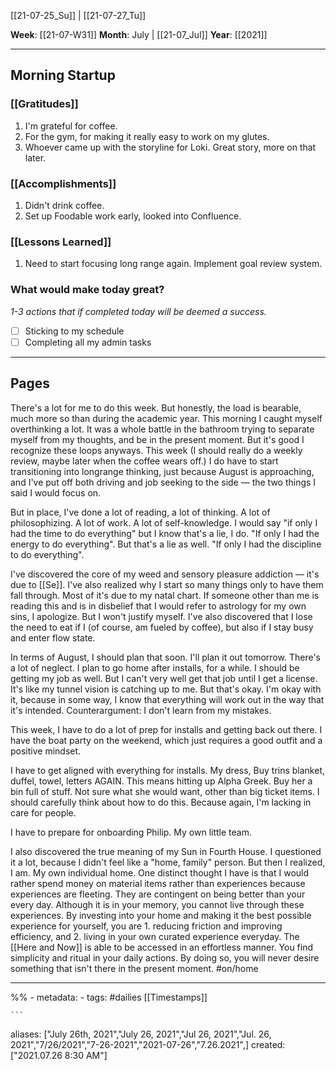 [[21-07-25_Su]] | [[21-07-27_Tu]] 

**Week**: [[21-07-W31]]
**Month**: July | [[21-07_Jul]]
**Year**: [[2021]]

----
## Morning Startup

### [[Gratitudes]]
1. I'm grateful for coffee. 
2. For the gym, for making it really easy to work on my glutes.
3. Whoever came up with the storyline for Loki. Great story, more on that later. 


### [[Accomplishments]]
1. Didn't drink coffee. 
2. Set up Foodable work early, looked into Confluence.

### [[Lessons Learned]]
1. Need to start focusing long range again. Implement goal review system. 

### What would make today great?
*1-3 actions that if completed today will be deemed a success.*
- [ ]  Sticking to my schedule
- [ ] Completing all my admin tasks

----
## Pages
There's a lot for me to do this week. But honestly, the load is bearable, much more so than during the academic year. This morning I caught myself overthinking a lot. It was a whole battle in the bathroom trying to separate myself from my thoughts, and be in the present moment. But it's good I recognize these loops anyways. This week (I should really do a weekly review, maybe later when the coffee wears off.) I do have to start transitioning into longrange thinking, just because August is approaching, and I've put off both driving and job seeking to the side — the two things I said I would focus on. 

But in place, I've done a lot of reading, a lot of thinking. A lot of philosophizing. A lot of work. A lot of self-knowledge. I would say "if only I had the time to do everything" but I know that's a lie, I do. "If only I had the energy to do everything". But that's a lie as well. "If only I had the discipline to do everything". 

I've discovered the core of my weed and sensory pleasure addiction — it's due to [[Se]]. I've also realized why I start so many things only to have them fall through. Most of it's due to my natal chart. If someone other than me is reading this and is in disbelief that I would refer to astrology for my own sins, I apologize. But I won't justify myself. I've also discovered that I lose the need to eat if I (of course, am fueled by coffee), but also if I stay busy and enter flow state. 

In terms of August, I should plan that soon. I'll plan it out tomorrow. There's a lot of neglect. I plan to go home after installs, for a while. I should be getting my job as well. But I can't very well get that job until I get a license. It's like my tunnel vision is catching up to me. But that's okay. I'm okay with it, because in some way, I know that everything will work out in the way that it's intended. Counterargument: I don't learn from my mistakes. 

This week, I have to do a lot of prep for installs and getting back out there. I have the boat party on the weekend, which just requires a good outfit and a positive mindset. 

I have to get aligned with everything for installs. My dress, Buy trins blanket, duffel, towel, letters AGAIN. This means hitting up Alpha Greek. Buy her a bin full of stuff. Not sure what she would want, other than big ticket items. I should carefully think about how to do this. Because again, I'm lacking in care for people. 

I have to prepare for onboarding Philip. My own little team.

I also discovered the true meaning of my Sun in Fourth House. I questioned it a lot, because I didn't feel like a "home, family" person. But then I realized, I am. My own individual home. One distinct thought I have is that I would rather spend money on material items rather than experiences because experiences are fleeting. They are contingent on being better than your every day. Although it is in your memory, you cannot live through these experiences. By investing into your home and making it the best possible experience for yourself, you are 1. reducing friction and improving efficiency, and 2. living in your own curated experience everyday. The [[Here and Now]] is able to be accessed in an effortless manner. You find simplicity and ritual in your daily actions. By doing so, you will never desire something that isn't there in the present moment. #on/home




----
%% - metadata:
	- tags: #dailies [[Timestamps]] 


	```
aliases: ["July 26th, 2021","July 26, 2021","Jul 26, 2021","Jul. 26, 2021","7/26/2021","7-26-2021","2021-07-26","7.26.2021",]
created: ["2021.07.26 8:30 AM"]
```